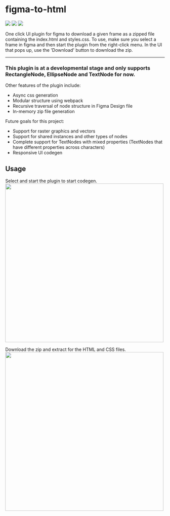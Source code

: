 # figma-to-html

![](https://img.shields.io/badge/typescript-yellow?logo=typescript&style=for-the-badge)
![](https://img.shields.io/badge/figma_plugin-pink?logo=figma&style=for-the-badge)
![](https://img.shields.io/badge/webpack-white?logo=webpack&style=for-the-badge)


One click UI plugin for figma to download a given frame as a zipped file containing the index.html and styles.css. To use, make sure you select a frame in figma and then start the plugin from the right-click menu. In the UI that pops up, use the 'Download' button to download the zip.

---
### This plugin is at a developmental stage and only supports RectangleNode, EllipseNode and TextNode for now.
Other features of the plugin include:
- Async css generation
- Modular structure using webpack
- Recursive traversal of node structure in Figma Design file
- In-memory zip file generation

  
Future goals for this project:
- Support for raster graphics and vectors
- Support for shared instances and other types of nodes
- Complete support for TextNodes with mixed properties (TextNodes that have different properties across characters)
- Responsive UI codegen

## Usage
Select and start the plugin to start codegen. <br>
<img src="https://github.com/DarkFalc0n/figma-to-html/assets/59203815/c5f6aed1-693a-4c57-a302-15a84033670b" width=500><br>

Download the zip and extract for the HTML and CSS files.<br>
<img src="https://github.com/DarkFalc0n/figma-to-html/assets/59203815/661ef03e-ae66-4618-910c-6bf3fda9ed29" width=500><br>


